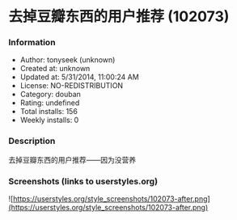 # 去掉豆瓣东西的用户推荐 (102073)

### Information
- Author: tonyseek (unknown)
- Created at: unknown
- Updated at: 5/31/2014, 11:00:24 AM
- License: NO-REDISTRIBUTION
- Category: douban
- Rating: undefined
- Total installs: 156
- Weekly installs: 0


### Description
去掉豆瓣东西的用户推荐——因为没营养


### Screenshots (links to userstyles.org)
![https://userstyles.org/style_screenshots/102073-after.png](https://userstyles.org/style_screenshots/102073-after.png)


